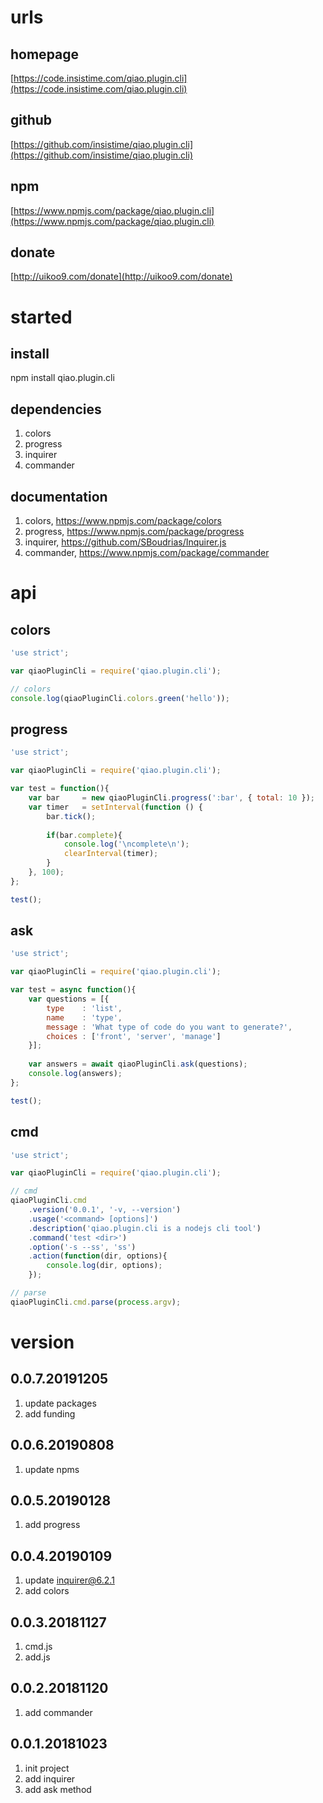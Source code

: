 # urls
## homepage
[https://code.insistime.com/qiao.plugin.cli](https://code.insistime.com/qiao.plugin.cli)

## github
[https://github.com/insistime/qiao.plugin.cli](https://github.com/insistime/qiao.plugin.cli)

## npm
[https://www.npmjs.com/package/qiao.plugin.cli](https://www.npmjs.com/package/qiao.plugin.cli)

## donate
[http://uikoo9.com/donate](http://uikoo9.com/donate)

# started
## install
npm install qiao.plugin.cli

## dependencies
1. colors
2. progress
3. inquirer
4. commander

## documentation
1. colors, https://www.npmjs.com/package/colors
2. progress, https://www.npmjs.com/package/progress
3. inquirer, https://github.com/SBoudrias/Inquirer.js
4. commander, https://www.npmjs.com/package/commander

# api
## colors
```javascript
'use strict';

var qiaoPluginCli = require('qiao.plugin.cli');

// colors
console.log(qiaoPluginCli.colors.green('hello'));
```

## progress
```javascript
'use strict';

var qiaoPluginCli = require('qiao.plugin.cli');

var test = function(){
	var bar		= new qiaoPluginCli.progress(':bar', { total: 10 });
	var timer 	= setInterval(function () {
		bar.tick();
		
		if(bar.complete){
			console.log('\ncomplete\n');
			clearInterval(timer);
		}
	}, 100);
};

test();
```

## ask
```javascript
'use strict';

var qiaoPluginCli = require('qiao.plugin.cli');

var test = async function(){
	var questions = [{
	    type	: 'list',
	    name	: 'type',
	    message	: 'What type of code do you want to generate?',
	    choices	: ['front', 'server', 'manage']
	}];
	
	var answers = await qiaoPluginCli.ask(questions);
	console.log(answers);
};

test();
```

## cmd
```javascript
'use strict';

var qiaoPluginCli = require('qiao.plugin.cli');

// cmd
qiaoPluginCli.cmd
	.version('0.0.1', '-v, --version')
	.usage('<command> [options]')
	.description('qiao.plugin.cli is a nodejs cli tool')
	.command('test <dir>')
	.option('-s --ss', 'ss')
	.action(function(dir, options){
		console.log(dir, options);
	});

// parse
qiaoPluginCli.cmd.parse(process.argv);
```

# version
## 0.0.7.20191205
1. update packages
2. add funding

## 0.0.6.20190808
1. update npms

## 0.0.5.20190128
1. add progress

## 0.0.4.20190109
1. update inquirer@6.2.1
2. add colors 

## 0.0.3.20181127
1. cmd.js
2. add.js

## 0.0.2.20181120
1. add commander

## 0.0.1.20181023
1. init project
2. add inquirer
3. add ask method
